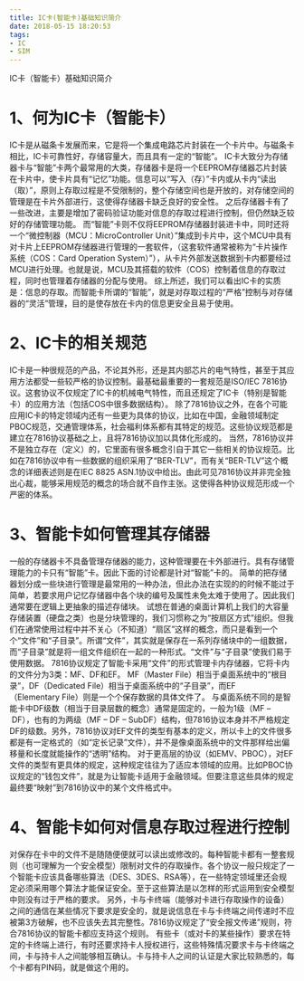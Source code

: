 ```yaml
---
title: IC卡(智能卡)基础知识简介
date: 2018-05-15 18:20:53
tags:
- IC
- SIM
---
```


IC卡（智能卡）基础知识简介
# 1、何为IC卡（智能卡） 
IC卡是从磁条卡发展而来，它是将一个集成电路芯片封装在一个卡片中。与磁条卡相比，IC卡可靠性好，存储容量大，而且具有一定的“智能”。
IC卡大致分为存储器卡与“智能”卡两个最常用的大类，存储器卡是将一个EEPROM存储器芯片封装在卡片中，使卡片具有“记忆”功能。信息可以“写入（存）”卡内或从卡内“读出（取）”，原则上存取过程是不受限制的，整个存储空间也是开放的，对存储空间的管理是在卡片外部进行，这使得存储器卡缺乏良好的安全性。
之后存储器卡有了一些改进，主要是增加了密码验证功能对信息的存取过程进行控制，但仍然缺乏较好的存储管理功能。
而“智能”卡则不仅将EEPROM存储器封装进卡中，同时还将一个“微控制器（MCU：MicroController Unit）”集成到卡片中，这个MCU中具有对卡片上EEPROM存储器进行管理的一套软件，（这套软件通常被称为“卡片操作系统（COS：Card Operation System）”），从卡片外部发送数据到卡内都要经过MCU进行处理。也就是说，MCU及其搭载的软件（COS）控制着信息的存取过程，同时也管理着存储器的分配与使用。
综上所述，我们可以看出IC卡的实质是：信息的存取。而智能卡所谓的“智能”，就是对存取过程的“严格”控制与对存储器的“灵活”管理，目的是使存放在卡内的信息更安全且易于使用。
# 2、IC卡的相关规范
IC卡是一种很规范的产品，不论其外形，还是其内部芯片的电气特性，甚至于其应用方法都受一些较严格的协议控制。最基础最重要的一套规范是ISO/IEC 7816协议。这套协议不仅规定了IC卡的机械电气特性，而且还规定了IC卡（特别是智能卡）的应用方法（包括COS中很多数据结构）。
除了7816协议之外，在各个可能应用IC卡的特定领域内还有一些更为具体的协议，比如在中国，金融领域制定PBOC规范，交通管理体系，社会福利体系都有其特定的规范。这些协议规范都是建立在7816协议基础之上，且将7816协议加以具体化形成的。
当然，7816协议并不是独立存在（定义）的，它里面有很多概念引自于其它一些相关的协议规范。比如在7816协议中有一些数据的组织采用了“BER-TLV”，而有关“BER-TLV”这个概念的详细表述则是在IEC 8825 ASN.1协议中给出。由此可见7816协议并非完全独出心裁，能够采用规范的概念的场合就不自作主张。这使得各种协议规范形成一个严密的体系。
# 3、智能卡如何管理其存储器
一般的存储器卡不具备管理存储器的能力，这种管理要在卡外部进行。具有存储管理能力的卡只有“智能”卡。因此下面的讨论都是针对“智能”卡的。
简单的把存储器划分成一些块进行管理是最常用的一种办法，但此办法在实现的的时候不能过于简单，若要求用户记忆存储器中各个块的编号及属性未免太难于使用了。因此我们通常要在逻辑上更抽象的描述存储块。
试想在普通的桌面计算机上我们的大容量存储装置（硬盘之类）也是分块管理的，我们习惯称之为“按扇区方式”组织。但我们在通常使用过程中并不关心（不知道）“扇区”这样的概念，而只是看到一个个“文件”和“子目录”。所谓“文件”，其实就是保存在一系列存储块中的一组数据，而“子目录”就是将一组文件组织在一起的一种形式。“文件”与“子目录”使我们易于使用数据。
7816协议规定了智能卡采用“文件”的形式管理卡内存储器，它将卡内的文件分为3类：MF、DF和EF。
MF（Master File）相当于桌面系统中的“根目录”，DF（Dedicated File）相当于桌面系统中的“子目录”，而EF（Elementary File）则是一个个保存数据的具体文件了。
与桌面系统不同的是智能卡中DF级数（相当于目录层数的概念）通常是固定的，一般为1级（MF – DF），也有的为两级（MF – DF – SubDF）结构，但7816协议本身并不严格规定DF的级数。另外，7816协议对EF文件的类型有基本的定义，所以卡上的文件很多都是有一定格式的（如“定长记录”文件），并不是像桌面系统中的文件那样给出偏移量和长度就能操作的“透明”结构。
对于更高层的协议（如EMV、PBOC），对EF文件的类型有更具体的规定，这种规定往往为了适应本领域的应用。比如PBOC协议规定的“钱包文件”，就是为让智能卡适用于金融领域。但要注意这些具体的规定最终要“映射”到7816协议中的某个文件格式中。
# 4、智能卡如何对信息存取过程进行控制
对保存在卡中的文件不是随随便便就可以读出或修改的。每种智能卡都有一整套规则（也可理解为一个安全模型）限制对文件的存取操作。各个协议一般只规定了一个智能卡应该具备哪些算法（DES、3DES、RSA等），在一些特定领域里还会规定必须采用哪个算法才能保证安全。至于这些算法是以怎样的形式运用到安全模型中则没有过于严格的要求。
另外，卡与卡终端（能够对卡进行存取操作的设备）之间的通信在某些情况下要求是安全的，就是说信息在卡与卡终端之间传递时不应被第3方破解，也不应该失去其完整性。7816协议规定了“安全报文传递”规则，符合7816协议的智能卡都应支持这个规则。
有些卡（或对卡的某些操作）要求在特定的卡终端上进行，有时还要求持卡人授权进行，这些特殊情况要求卡与卡终端之间，卡与持卡人之间能够相互确认。卡与持卡人之间的认证是大家比较熟悉的，每个卡都有PIN码，就是做这个用的。 
